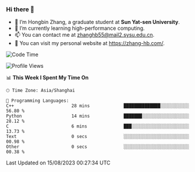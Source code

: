 ### Hi there 👋

- 🔭 I’m Hongbin Zhang, a graduate student at **Sun Yat-sen University**.
- 🌱 I’m currently learning high-performance computing.
- 📫 You can contact me at zhanghb55@mail2.sysu.edu.cn.
- 👀 You can visit my personal website at https://zhang-hb.com/.

<!--START_SECTION:waka-->
![Code Time](http://img.shields.io/badge/Code%20Time-227%20hrs%2012%20mins-blue)

![Profile Views](http://img.shields.io/badge/Profile%20Views-0-blue)

📊 **This Week I Spent My Time On** 

```text
🕑︎ Time Zone: Asia/Shanghai

💬 Programming Languages: 
C++                      28 mins             ██████████████░░░░░░░░░░░   56.80 % 
Python                   14 mins             ███████░░░░░░░░░░░░░░░░░░   28.12 % 
C                        6 mins              ███░░░░░░░░░░░░░░░░░░░░░░   13.73 % 
Text                     0 secs              ░░░░░░░░░░░░░░░░░░░░░░░░░   00.98 % 
Other                    0 secs              ░░░░░░░░░░░░░░░░░░░░░░░░░   00.38 % 
```


 Last Updated on 15/08/2023 00:27:34 UTC
<!--END_SECTION:waka-->